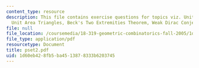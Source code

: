 ```yaml
---
content_type: resource
description: This file contains exercise questions for topics viz. Unit Distances,
  Unit Area Triangles, Beck's Two Extremities Theorem, Weak Dirac Conjecture.
file: null
file_location: /coursemedia/18-319-geometric-combinatorics-fall-2005/1d60eb428fb5ba4513878333b6203745_pset2.pdf
file_type: application/pdf
resourcetype: Document
title: pset2.pdf
uid: 1d60eb42-8fb5-ba45-1387-8333b6203745
---
```

